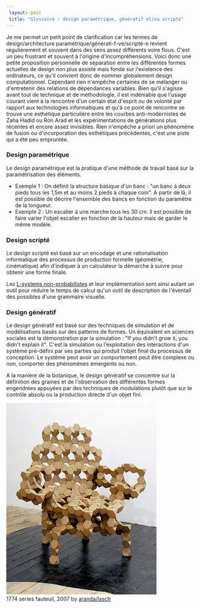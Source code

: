 ```yaml
---
 layout: post
 title: "Glossaire : design paramétrique, génératif et/ou scripté"
---
```


Je me permet un petit point de clarification car les termes de design/architecture paramétrique/générati-f-ve/scripté-e revient régulièrement et souvent dans des sens assez différents voire flous. C'est un peu frustrant et souvent à l'origine d'incompréhensions. Voici donc une petite proposition personnelle de séparation entre les différentes formes actuelles de design non plus assisté mais fondé sur l'existence des ordinateurs, ce qu'il convient donc de nommer globalement design computationnel. Cependant rien n'empêche certaines de se mélanger ou d'entretenir des relations de dépendances variables. Bien qu'il s'agisse avant tout de technique et de méthodologie, il est indéniable que l'usage courant vient à la rencontre d'un certain état d'esprit ou de volonté par rapport aux technologies informatiques et qu'à ce point de rencontre se trouve une esthétique particulière entre les courbes anti-modernistes de Zaha Hadid ou Ron Arad et les expérimentations de générations plus récentes et encore assez invisibles. Rien n'empêche a priori un phénomène de fusion ou d'incorporation des esthétiques précédentes, c'est une piste qui a été peu empruntée.

### Design paramétrique

Le design paramétrique est la pratique d'une méthode de travail basé sur la paramétrisation des éléments.

* Exemple 1 : On définit la structure basique d'un banc : "un banc à deux pieds tous les 1,5m et au moins 2 pieds à chaque coin". A partir de là, il est possible de décrire l'ensemble des bancs en fonction du paramètre de la longueur.
* Exemple 2 : Un escalier à une marche tous les 30 cm. Il est possible de faire varier l'objet escalier en fonction de la hauteur mais de garder le même modèle.

### Design scripté

Le design scripté est basé sur un encodage et une rationalisation informatique des processus de production formelle (géométrie, cinématique) afin d'indiquer à un calculateur la démarche à suivre pour obtenir une forme finale.

Les [L-systems non-probabilistes](http://en.wikipedia.org/wiki/L-system) et leur implémentation sont ainsi autant un outil pour réduire le temps de calcul qu'un outil de description de l'éventail des possibles d'une grammaire visuelle.

### Design génératif

Le design génératif est basé sur des techniques de simulation et de modélisations basés sur des patterns de formes. Un équivalent en sciences sociales est la démonstration par la simulation : "If you didn't grow it, you didn't explain it". C'est la simulation ou l'exploitation des interactions d'un système pré-défini par ses parties qui produit l'objet final du processus de conception. Le système peut avoir un comportement peut être complexe ou non, comporter des phénomènes émergents ou non.

A la manière de la botanique, le design génératif se concentre sur la définition des graines et de l'observation des différentes formes engendrées appuyées par des techniques de modulations plutôt que sur le contrôle absolu ou la production directe d'un objet fini.

<img src="/assets/article_images/2009-02-10-glossaire-design-parametrique-generatif-etou-scripte/aranda.jpg" />
<div class="caption">1774 series fauteuil, 2007 by <a href="http://arandalasch.com">aranda/lasch</a></div>
